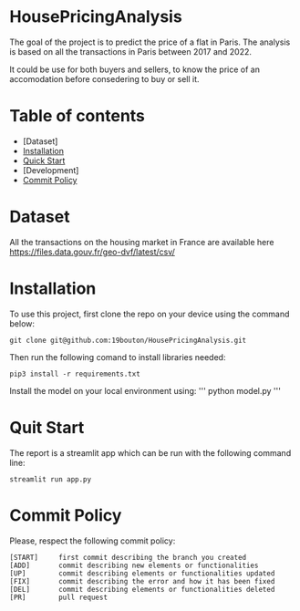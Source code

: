 # HousePricingAnalysis
The goal of the project is to predict the price of a flat in Paris.
The analysis is based on all the transactions in Paris between 2017 and 2022.

It could be use for both buyers and sellers, to know the price of an accomodation before consedering to buy or sell it.

# Table of contents

- [Dataset]
- [Installation](#installation)
- [Quick Start](#quick-start)
- [Development]
- [Commit Policy](#commit-policy)

# Dataset

All the transactions on the housing market in France are available here https://files.data.gouv.fr/geo-dvf/latest/csv/

# Installation

To use this project, first clone the repo on your device using the command below:
```
git clone git@github.com:19bouton/HousePricingAnalysis.git
```
Then run the following comand to install libraries needed:
```
pip3 install -r requirements.txt
```
Install the model on your local environment using:
'''
python model.py
''' 

# Quit Start

The report is a streamlit app which can be run with the following command line:
```
streamlit run app.py
```

# Commit Policy

Please, respect the following commit policy:
```
[START]     first commit describing the branch you created
[ADD]       commit describing new elements or functionalities
[UP]        commit describing elements or functionalities updated
[FIX]       commit describing the error and how it has been fixed
[DEL]       commit describing elements or functionalities deleted
[PR]        pull request
```